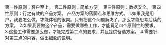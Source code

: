 第一性原则：客户至上。
第二性原则：简单方便。
第三性原则：数据安全。
第四性原则：行之有效的产品方案。
产品方案的落脚点和思维方式。
1.如果我是用户，我要怎么做，才能体验的很爽。只有把这个问题解决了，那么才能思考后续的方案。
2.如果我要做这个产品，需要做哪些工作，才能满足四个原则性的要求。
3.这些工作需要怎么做，才能完成第二点的要求，并且提供备选方案。
4.需要针对第三点的内容，做出细致的说明。